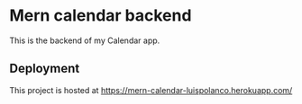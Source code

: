 # Mern calendar backend

This is the backend of my Calendar app.

## Deployment

This project is hosted at https://mern-calendar-luispolanco.herokuapp.com/

